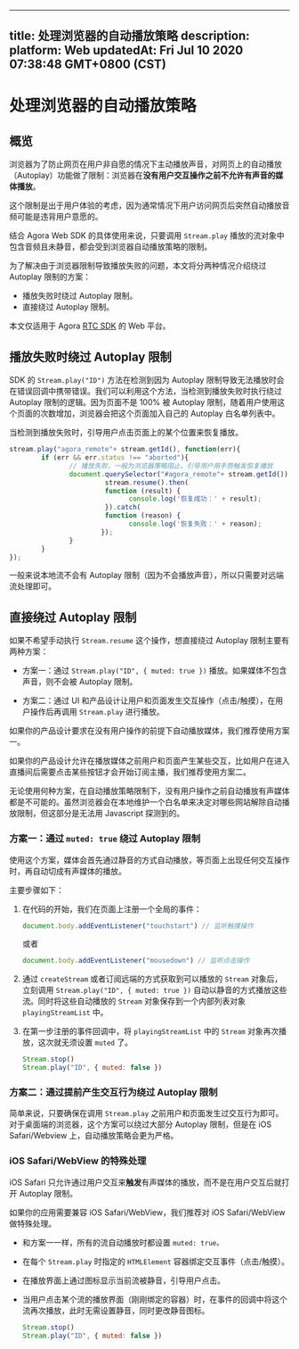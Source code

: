 
---
title: 处理浏览器的自动播放策略
description: 
platform: Web
updatedAt: Fri Jul 10 2020 07:38:48 GMT+0800 (CST)
---
# 处理浏览器的自动播放策略
## 概览

浏览器为了防止网页在用户非自愿的情况下主动播放声音，对网页上的自动播放（Autoplay）功能做了限制：浏览器在**没有用户交互操作之前不允许有声音的媒体播放**。

这个限制是出于用户体验的考虑，因为通常情况下用户访问网页后突然自动播放音频可能是违背用户意愿的。

结合 Agora Web SDK 的具体使用来说，只要调用 `Stream.play` 播放的流对象中包含音频且未静音，都会受到浏览器自动播放策略的限制。

为了解决由于浏览器限制导致播放失败的问题，本文将分两种情况介绍绕过 Autoplay 限制的方案：

- 播放失败时绕过 Autoplay 限制。
- 直接绕过 Autoplay 限制。

<div class="alert note">本文仅适用于 Agora <a href="https://docs.agora.io/cn/Agora%20Platform/terms?platform=All%20Platforms#rtc-sdk">RTC SDK</a> 的 Web 平台。</div>

## 播放失败时绕过 Autoplay 限制

SDK 的 `Stream.play("ID")` 方法在检测到因为 Autoplay 限制导致无法播放时会在错误回调中携带错误。我们可以利用这个方法，当检测到播放失败时执行绕过 Autoplay 限制的逻辑。因为页面不是 100% 被 Autoplay 限制，随着用户使用这个页面的次数增加，浏览器会把这个页面加入自己的 Autoplay 白名单列表中。

当检测到播放失败时，引导用户点击页面上的某个位置来恢复播放。

```javascript
stream.play("agora_remote"+ stream.getId(), function(err){
        if (err && err.status !== "aborted"){
               // 播放失败，一般为浏览器策略阻止。引导用户用手势触发恢复播放            
               document.querySelector("#agora_remote"+ stream.getId()).onclick=function(){
                        stream.resume().then(
                        function (result) {
                              console.log('恢复成功：' + result);
                        }).catch(
                        function (reason) {
                              console.log('恢复失败：' + reason);
                       });
               }      
        }
});
```

一般来说本地流不会有 Autoplay 限制（因为不会播放声音），所以只需要对远端流处理即可。

## 直接绕过 Autoplay 限制

如果不希望手动执行 `Stream.resume` 这个操作，想直接绕过 Autoplay 限制主要有两种方案：

- 方案一：通过 `Stream.play("ID", { muted: true })` 播放。如果媒体不包含声音，则不会被 Autoplay 限制。

- 方案二：通过 UI 和产品设计让用户和页面发生交互操作（点击/触摸），在用户操作后再调用 `Stream.play` 进行播放。

如果你的产品设计要求在没有用户操作的前提下自动播放媒体，我们推荐使用方案一。

如果你的产品设计允许在播放媒体之前用户和页面产生某些交互，比如用户在进入直播间后需要点击某些按钮才会开始订阅主播，我们推荐使用方案二。

<div class="alert note">无论使用何种方案，在自动播放策略限制下，没有用户操作之前自动播放有声媒体都是不可能的。虽然浏览器会在本地维护一个白名单来决定对哪些网站解除自动播放限制，但这部分是无法用 Javascript 探测到的。</div>

### 方案一：通过 `muted: true` 绕过 Autoplay 限制

使用这个方案，媒体会首先通过静音的方式自动播放，等页面上出现任何交互操作时，再自动切成有声媒体的播放。

主要步骤如下：

1. 在代码的开始，我们在页面上注册一个全局的事件：

    ```javascript
    document.body.addEventListener("touchstart") // 监听触摸操作
    ```
    或者
    ```javascript
    document.body.addEventListener("mousedown") // 监听点击操作
    ```
    
2. 通过 `createStream` 或者订阅远端的方式获取到可以播放的 `Stream` 对象后，立刻调用 `Stream.play("ID", { muted: true })` 自动以静音的方式播放这些流。同时将这些自动播放的 `Stream` 对象保存到一个内部列表对象 `playingStreamList` 中。

3. 在第一步注册的事件回调中，将 `playingStreamList` 中的 `Stream` 对象再次播放，这次就无须设置 `muted` 了。

    ```javascript
    Stream.stop()
    Stream.play("ID", { muted: false })
    ```

### 方案二：通过提前产生交互行为绕过 Autoplay 限制

简单来说，只要确保在调用 `Stream.play` 之前用户和页面发生过交互行为即可。对于桌面端的浏览器，这个方案可以绕过大部分 Autoplay 限制，但是在 iOS Safari/Webview 上，自动播放策略会更为严格。

### iOS Safari/WebView 的特殊处理

<div class="alert note">iOS Safari 只允许通过用户交互来<b>触发</b>有声媒体的播放，而不是在用户交互后就打开 Autoplay 限制。</div> 

如果你的应用需要兼容 iOS Safari/WebView，我们推荐对 iOS Safari/WebView 做特殊处理。

- 和方案一一样，所有的流自动播放时都设置 `muted: true。`
- 在每个 `Stream.play` 时指定的 `HTMLElement` 容器绑定交互事件（点击/触摸）。
- 在播放界面上通过图标显示当前流被静音，引导用户点击。
- 当用户点击某个流的播放界面（刚刚绑定的容器）时，在事件的回调中将这个流再次播放，此时无需设置静音，同时更改静音图标。   

    ```javascript
    Stream.stop()
    Stream.play("ID", { muted: false })
    ```
